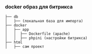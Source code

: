 ### docker образ для битрикса

```apacheconf
├── db
│   ├── (локальная база для импорта)
├── docker
│   ├── app
│   │  ├── Dockerfile (apache)
│   │  ├── phpini (настройки битрикса)
├── html
│   ├── сам проект
```